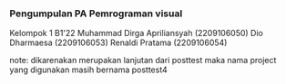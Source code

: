 ### Pengumpulan PA Pemrograman visual

Kelompok 1 B1'22
Muhammad Dirga Apriliansyah (2209106050)
Dio Dharmaesa (2209106053)
Renaldi Pratama (2209106054)

note: dikarenakan merupakan lanjutan dari posttest maka nama project yang digunakan masih bernama posttest4
